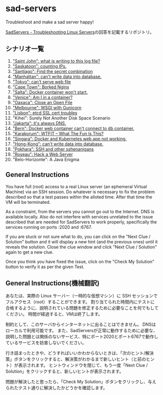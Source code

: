 # sad-servers
Troubleshoot and make a sad server happy!

[SadServers - Troubleshooting Linux Servers](https://sadservers.com/)の回答を記載するリポジトリ。


## シナリオ一覧

1. ["Saint John": what is writing to this log file?](SaintJohn_what-is-writing-to-this-log-file.md)
1. ["Saskatoon": counting IPs.](Saskatoon_counting-ips.md)
1. ["Santiago": Find the secret combination](Santiago_find-the-secret-combination.md)
1. ["Manhattan": can't write data into database.](Manhattan_cant-write-data-into-database)
1. ["Tokyo": can't serve web file](Tokyo_cant-serve-web-file.md)
1. ["Cape Town": Borked Nginx](CapeTown_borked-nginx.md)
1. ["Salta": Docker container won't start.](Salta_docker-container-wont-start.md)
1. ["Venice": Am I in a container?](Venice_am-i-in-a-container.md)
1. ["Oaxaca": Close an Open File](Oaxaca_close-an-open-file.md)
1. ["Melbourne": WSGI with Gunicorn](Melbourne_wsgi-with-gunicorn.md)
1. ["Lisbon": etcd SSL cert troubles](Lisbon_etcd-ssl-cert-troubles.md)
1. "Kihei": Surely Not Another Disk Space Scenario
1. ["Jakarta": it's always DNS.](Jakarta_its-always-dns.md)
1. ["Bern": Docker web container can't connect to db container.](Bern_docker-web-container-cant-connect-to-db-container.md)
1. ["Karakorum": WTFIT – What The Fun Is This?](Karakorum_wtfit–what-the-fun-is-this.md)
1. ["Singara": Docker and Kubernetes web app not working.](Singara_docker-and-kubernetes-web-app-not-working.md)
1. ["Hong-Kong": can't write data into database.](Hong-Kong_cant-write-data-into-database.md)
1. ["Pokhara": SSH and other sshenanigans](Pokhara_ssh-and-other-sshenanigans.md)
1. ["Roseau": Hack a Web Server](Roseau_hack-a-web-server.md)
1. "Belo-Horizonte": A Java Enigma


## General Instructions
You have full (root) access to a real Linux server (an ephemeral Virtual Machine) via an SSH session.
Do whatever is necessary to fix the problem described so that a test passes within the alloted time.
After that time the VM will be terminated.

As a constraint, from the servers you cannot go out to the Internet.
DNS is available locally.
Also do not interfere with services unrelated to the issue described that are needed for SadServers to work properly, specifically the services running on ports :2020 and :6767.

If you are stuck or not sure what to do, you can click on the "Next Clue / Solution" button and it will display a new hint (and the previous ones) until it reveals the solution.
Close the clue window and click "Next Clue / Solution" again to get a new clue.

Once you think you have fixed the issue, click on the "Check My Solution" button to verify it as per the given Test.


## General Instructions(機械翻訳)
あなたは、実際の Linux サーバー（一時的な仮想マシン）に SSH セッションでフルアクセス（root）することができます。
割り当てられた時間内にテストに合格するように、説明されている問題を修正するために必要なことを何でもしてください。
時間が経過すると、VMは終了します。

制約として、このサーバからインターネットに出ることはできません。
DNSはローカルで利用可能です。
また、SadServersが正常に動作するために必要な、説明した問題とは関係のないサービス、特にポート2020とポート6767で動作しているサービスを妨害しないでください。

行き詰まったときや、どうすればいいかわからないときは、「次のヒント/解決策」ボタンをクリックすると、解決策がわかるまで新しいヒント（と前のヒント）が表示されます。
ヒントウィンドウを閉じて、もう一度「Next Clue / Solution」をクリックすると、新しいヒントが表示されます。

問題が解決したと思ったら、「Check My Solution」ボタンをクリックし、与えられたテスト通りに解決したかどうかを確認します。
